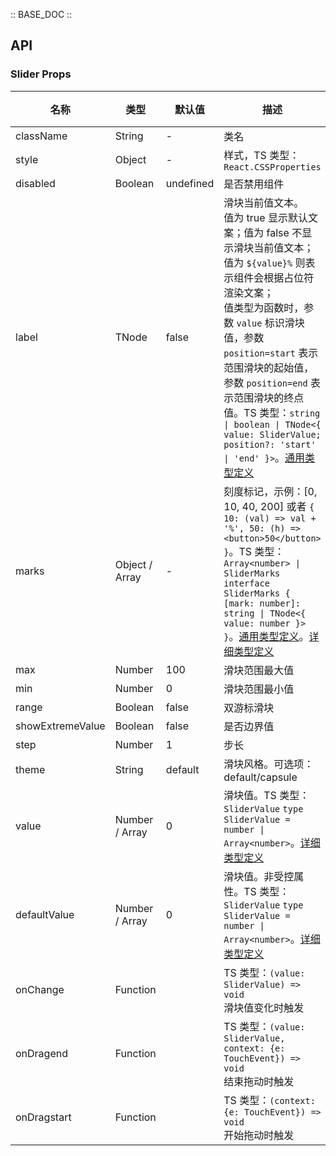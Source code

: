 :: BASE_DOC ::

## API

### Slider Props

名称 | 类型 | 默认值 | 描述 | 必传
-- | -- | -- | -- | --
className | String | - | 类名 | N
style | Object | - | 样式，TS 类型：`React.CSSProperties` | N
disabled | Boolean | undefined | 是否禁用组件 | N
label | TNode | false | 滑块当前值文本。<br />值为 true 显示默认文案；值为 false 不显示滑块当前值文本；<br />值为 `${value}%` 则表示组件会根据占位符渲染文案；<br />值类型为函数时，参数 `value` 标识滑块值，参数 `position=start` 表示范围滑块的起始值，参数 `position=end` 表示范围滑块的终点值。TS 类型：`string \| boolean \| TNode<{ value: SliderValue; position?: 'start' \| 'end' }>`。[通用类型定义](https://github.com/Tencent/tdesign-mobile-react/blob/develop/src/common.ts) | N
marks | Object / Array | - | 刻度标记，示例：[0, 10, 40, 200] 或者 `{ 10: (val) => val + '%', 50: (h) => <button>50</button> }`。TS 类型：`Array<number> \| SliderMarks` `interface SliderMarks { [mark: number]: string \| TNode<{ value: number }> }`。[通用类型定义](https://github.com/Tencent/tdesign-mobile-react/blob/develop/src/common.ts)。[详细类型定义](https://github.com/Tencent/tdesign-mobile-react/tree/develop/src/slider/type.ts) | N
max | Number | 100 | 滑块范围最大值 | N
min | Number | 0 | 滑块范围最小值 | N
range | Boolean | false | 双游标滑块 | N
showExtremeValue | Boolean | false | 是否边界值 | N
step | Number | 1 | 步长 | N
theme | String | default | 滑块风格。可选项：default/capsule | N
value | Number / Array | 0 | 滑块值。TS 类型：`SliderValue` `type SliderValue = number \| Array<number>`。[详细类型定义](https://github.com/Tencent/tdesign-mobile-react/tree/develop/src/slider/type.ts) | N
defaultValue | Number / Array | 0 | 滑块值。非受控属性。TS 类型：`SliderValue` `type SliderValue = number \| Array<number>`。[详细类型定义](https://github.com/Tencent/tdesign-mobile-react/tree/develop/src/slider/type.ts) | N
onChange | Function |  | TS 类型：`(value: SliderValue) => void`<br/>滑块值变化时触发 | N
onDragend | Function |  | TS 类型：`(value: SliderValue, context: {e: TouchEvent}) => void`<br/>结束拖动时触发 | N
onDragstart | Function |  | TS 类型：`(context: {e: TouchEvent}) => void`<br/>开始拖动时触发 | N
